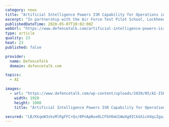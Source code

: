 ```yaml
---
category: news
title: "Artificial Intelligence Powers ISR Capability for Operations in Denied Communications Environments"
excerpt: "In partnership with the Air Force Test Pilot School, Lockheed Martin (NYSE:LMT) Skunk Works® successfully demonstrated an autonomous Intelligence, Surveillance and Reconnaissance (ISR) system to enhance operational effectiveness for the warfighter in denied communications environments."
publishedDateTime: 2020-05-07T10:02:00Z
webUrl: "https://www.defencetalk.com/artificial-intelligence-powers-isr-capability-for-operations-in-denied-communications-environments-75444/"
type: article
quality: 23
heat: 23
published: false

provider:
  name: DefenceTalk
  domain: defencetalk.com

topics:
  - AI

images:
  - url: "https://www.defencetalk.com/wp-content/uploads/2020/05/AI-ISR-communications.jpg"
    width: 1920
    height: 1008
    title: "Artificial Intelligence Powers ISR Capability for Operations in Denied Communications Environments"

secured: "LB/KkqeW3sksMlRgFFC+Qv/0PnApNxe0LCFbV6mU1WwXg0ICkGXicU4qiZgaJerG52t6OVdb3EwtLgGcKoLVEMok1liofNr7UYoXDtP0hgoERnOlwwZFKJ4sxTIviUgf1oxCGn82or0BaxTU5dcRflsXNk1C1f9ml4UIhQl+Nj20AqZFBH7Vxn3Hz31gvx20MWbU6ir4/PR+8s3wN915BC/WtEJ8MAgQsPXkSFrx2YT5bIT6s8UiXjUPQ3oNVHdLE2iWpi7eustRC86aiNh6u/s4k8Im70jNR7fZ9obNWfAH34CeGSconLlUKa+B6KFa;avmBfIuc4C4imx4emw2CBQ=="
---
```


